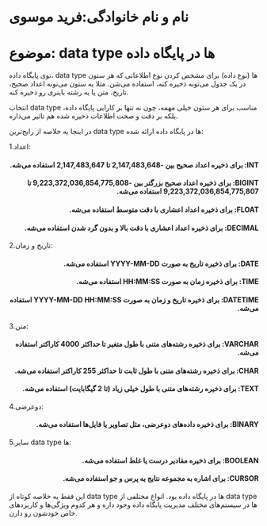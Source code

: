 # نام و نام خانوادگی:فرید موسوی
# موضوع: data type ها در پایگاه داده
توی پایگاه داده، data type ها (نوع داده) برای مشخص کردن نوع اطلاعاتی که هر ستون در یک جدول می‌تونه ذخیره کنه، استفاده می‌شن. مثلا یه ستون می‌تونه اعداد صحیح، تاریخ، متن یا یه رشته باینری رو ذخیره کنه.

انتخاب data type مناسب برای هر ستون خیلی مهمه، چون نه تنها بر کارایی پایگاه داده، بلکه بر دقت و صحت اطلاعات ذخیره شده هم تاثیر می‌ذاره.

در اینجا یه خلاصه از رایج‌ترین data type ها در پایگاه داده ارائه شده:

1.اعداد:
<h4 dir="rtl"> INT: برای ذخیره اعداد صحیح بین -2,147,483,648 تا 2,147,483,647 استفاده می‌شه.</h4>
<h4 dir="rtl"> BIGINT: برای ذخیره اعداد صحیح بزرگتر بین -9,223,372,036,854,775,808 تا 9,223,372,036,854,775,807 استفاده می‌شه.</h4>
<h4 dir="rtl"> FLOAT: برای ذخیره اعداد اعشاری با دقت متوسط استفاده می‌شه.</h4>
<h4 dir="rtl"> DECIMAL: برای ذخیره اعداد اعشاری با دقت بالا و بدون گرد شدن استفاده می‌شه.</h4>


2.تاریخ و زمان:
<h4 dir="rtl"> DATE: برای ذخیره تاریخ به صورت YYYY-MM-DD استفاده می‌شه.</h4>
<h4 dir="rtl"> TIME: برای ذخیره زمان به صورت HH:MM:SS استفاده می‌شه.</h4>
<h4 dir="rtl"> DATETIME: برای ذخیره تاریخ و زمان به صورت YYYY-MM-DD HH:MM:SS استفاده می‌شه.</h4>


3.متن:
<h4 dir="rtl"> VARCHAR: برای ذخیره رشته‌های متنی با طول متغیر تا حداکثر 4000 کاراکتر استفاده می‌شه.</h4>
<h4 dir="rtl"> CHAR: برای ذخیره رشته‌های متنی با طول ثابت تا حداکثر 255 کاراکتر استفاده می‌شه.</h4>
<h4 dir="rtl"> TEXT: برای ذخیره رشته‌های متنی با طول خیلی زیاد (تا 2 گیگابایت) استفاده می‌شه.</h4>


4.دوعرضی:
<h4 dir="rtl"> BINARY: برای ذخیره داده‌های دوعرضی، مثل تصاویر یا فایل‌ها استفاده می‌شه.</h4>


5.سایر data type ها:
<h4 dir="rtl"> BOOLEAN: برای ذخیره مقادیر درست یا غلط استفاده می‌شه.</h4>
<h4 dir="rtl"> CURSOR: برای اشاره به مجموعه نتایج یه پرس و جو استفاده می‌شه.</h4>

این فقط یه خلاصه کوتاه از data type ها در پایگاه داده بود. انواع مختلفی از data type ها در سیستم‌های مختلف مدیریت پایگاه داده وجود داره و هر کدوم ویژگی‌ها و کاربردهای خاص خودشون رو دارن.
